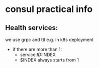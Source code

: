 # consul practical info

## Health services:

we use grpc and ttl e.g. in k8s deployment

- if there are more than 1: 
  - service:$ID:$INDEX
  - $INDEX always starts from 1